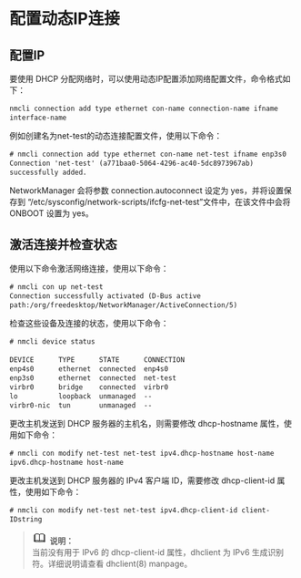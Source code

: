 # 配置动态IP连接<a name="ZH-CN_TOPIC_0183005783"></a>

## 配置IP<a name="section5521535134318"></a>

要使用 DHCP 分配网络时，可以使用动态IP配置添加网络配置文件，命令格式如下：

```
nmcli connection add type ethernet con-name connection-name ifname interface-name
```

例如创建名为net-test的动态连接配置文件，使用以下命令：

```
# nmcli connection add type ethernet con-name net-test ifname enp3s0
Connection 'net-test' (a771baa0-5064-4296-ac40-5dc8973967ab) successfully added.
```

NetworkManager 会将参数 connection.autoconnect 设定为 yes，并将设置保存到 “/etc/sysconfig/network-scripts/ifcfg-net-test”文件中，在该文件中会将 ONBOOT 设置为 yes。

## 激活连接并检查状态<a name="section17700332105013"></a>

使用以下命令激活网络连接，使用以下命令：

```
# nmcli con up net-test 
Connection successfully activated (D-Bus active path:/org/freedesktop/NetworkManager/ActiveConnection/5)
```

检查这些设备及连接的状态，使用以下命令：

```
# nmcli device status

DEVICE      TYPE      STATE      CONNECTION
enp4s0      ethernet  connected  enp4s0
enp3s0      ethernet  connected  net-test
virbr0      bridge    connected  virbr0
lo          loopback  unmanaged  --
virbr0-nic  tun       unmanaged  --
```

更改主机发送到 DHCP 服务器的主机名，则需要修改 dhcp-hostname 属性，使用如下命令：

```
# nmcli con modify net-test net-test ipv4.dhcp-hostname host-name ipv6.dhcp-hostname host-name
```

更改主机发送到 DHCP 服务器的 IPv4 客户端 ID，需要修改 dhcp-client-id 属性，使用如下命令：

```
# nmcli con modify net-test net-test ipv4.dhcp-client-id client-IDstring
```

>![](public_sys-resources/icon-note.gif) **说明：**   
>当前没有用于 IPv6 的 dhcp-client-id 属性，dhclient 为 IPv6 生成识别符。详细说明请查看 dhclient\(8\) manpage。  

